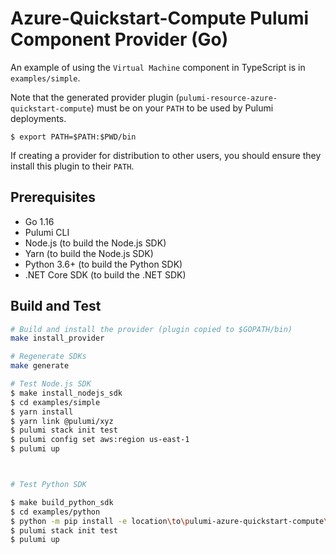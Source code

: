 # Azure-Quickstart-Compute Pulumi Component Provider (Go)





An example of using the `Virtual Machine` component in TypeScript is in `examples/simple`.

Note that the generated provider plugin (`pulumi-resource-azure-quickstart-compute`) must be on your `PATH` to be used by Pulumi deployments. 
```
$ export PATH=$PATH:$PWD/bin
```
If creating a provider for distribution to other users, you should ensure they install this plugin to their `PATH`.

## Prerequisites

- Go 1.16
- Pulumi CLI
- Node.js (to build the Node.js SDK)
- Yarn (to build the Node.js SDK)
- Python 3.6+ (to build the Python SDK)
- .NET Core SDK (to build the .NET SDK)

## Build and Test

```bash
# Build and install the provider (plugin copied to $GOPATH/bin)
make install_provider

# Regenerate SDKs
make generate

# Test Node.js SDK
$ make install_nodejs_sdk
$ cd examples/simple
$ yarn install
$ yarn link @pulumi/xyz
$ pulumi stack init test
$ pulumi config set aws:region us-east-1
$ pulumi up



# Test Python SDK

$ make build_python_sdk
$ cd examples/python
$ python -m pip install -e location\to\pulumi-azure-quickstart-compute\sdk\python
$ pulumi stack init test
$ pulumi up

```


